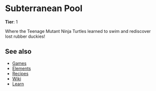 # Subterranean Pool

**Tier**: 1

Where the Teenage Mutant Ninja Turtles learned to swim and rediscover lost rubber duckies!

## See also

* [Games](/wiki/games)
* [Elements](/wiki/elements)
* [Recipes](/wiki/recipes)
* [Wiki](/wiki/index)
* [Learn](/learn/index)